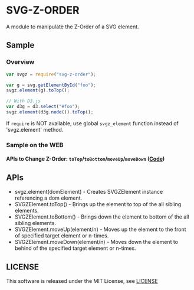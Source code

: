 SVG-Z-ORDER
===========

A module to manipulate the Z-Order of a SVG element.

Sample
------

### Overview

```javascript
var svgz = require("svg-z-order");

var g = svg.getElementById("foo");
svgz.element(g).toTop();

// With D3.js
var d3g = d3.select("#foo");
svgz.element(d3g.node()).toTop();

```

If `require` is NOT available,
use global `svgz_element` function instead of 'svgz.element' method.

### Sample on the WEB

#### APIs to Change Z-Order: `toTop`/`toBottom`/`moveUp`/`moveDown` ([Code](sample/web/index.js))

<div id="svg-z-order-sample"></div>
<script src="sample/web/sample-index.js"></script>



APIs
----

* svgz.element(domElement) - Creates SVGZElement instance referencing a dom element.
* SVGZElement.toTop() - Brings up the element to top of the all sibling elements.
* SVGZElement.toBottom() - Brings down the element to bottom of the all sibling elements.
* SVGZElement.moveUp(element/n) - Moves up the element to the front of specified target element or n-times.
* SVGZElement.moveDown(element/n) - Moves down the element to behind of the specified target element or n-times.

LICENSE
-------

This software is released under the MIT License, see [LICENSE](LICENSE)

